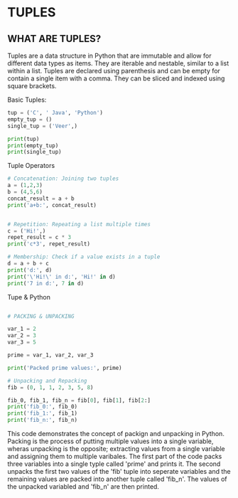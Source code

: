 # TUPLES

## WHAT ARE TUPLES?
Tuples are a data structure in Python that are immutable and allow for different data types as items. They are iterable and nestable, similar to a list within a list. Tuples are declared using parenthesis and can be empty for contain a single item with a comma. They can be sliced and indexed using square brackets.


Basic Tuples:

```python
tup = ('C', ' Java', 'Python')
empty_tup = ()
single_tup = ('Veer',)

print(tup)
print(empty_tup)
print(single_tup)

```

Tuple Operators 

```python
# Concatenation: Joining two tuples
a = (1,2,3)
b = (4,5,6)
concat_result = a + b
print('a+b:', concat_result)


# Repetition: Repeating a list multiple times
c = ('Hi!',)
repet_result = c * 3
print('c*3', repet_result)

# Membership: Check if a value exists in a tuple
d = a + b + c
print('d:', d)
print('\'Hi!\' in d:', 'Hi!' in d)
print('7 in d:', 7 in d)

```

Tupe & Python

```python

# PACKING & UNPACKING

var_1 = 2
var_2 = 3
var_3 = 5

prime = var_1, var_2, var_3

print('Packed prime values:', prime)

# Unpacking and Repacking
fib = (0, 1, 1, 2, 3, 5, 8)

fib_0, fib_1, fib_n = fib[0], fib[1], fib[2:]
print('fib_0:', fib_0)
print('fib_1:', fib_1)
print('fib_n:', fib_n)

```

This code demonstrates the concept of packign and unpacking in Python. Packing is the process of putting multiple values into a single variable, wheras unpacking is the opposite; extracting values from a single variable and assigning them to multiple varibales. The first part of the code packs three variables into a single typle called 'prime' and prints it. The second unpacks the first two values of the 'fib' tuple into seperate variables and the remaining values are packed into another tuple called 'fib_n'. The values of the unpacked variabled and 'fib_n' are then printed. 
